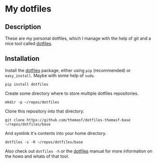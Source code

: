 # My dotfiles

## Description
These are my personal dotfiles, which I manage with the help of git and a nice tool called [dotfiles]. 

## Installation 

Install the [dotfiles] package, either using `pip` (recommended) or `easy_install`. Maybe with some help of `sudo`.

    pip install dotfiles

Create some directory where to store multiple dotfiles repositories.
   
    mkdir -p ~/repos/dotfiles
   
Clone this repository into that directory.
   
    git clone https://github.com/thomasf/dotfiles-thomasf-base ~/repos/dotfiles/base
   
And symlink it's contents into your home directory.

    dotfiles -s -R ~/repos/dotfiles/base
     
Also check out `dotfiles -h` or the [dotfiles](https://github.com/jbernard/dotfiles) manual for more information on the hows and whats of that tool.


[dotfiles]: https://github.com/jbernard/dotfiles "dotfiles"
